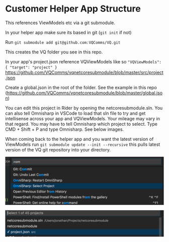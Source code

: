 # Customer Helper App Structure

This references ViewModels etc via a git submodule.

In your helper app make sure its based in git (`git init` if not)

Run `git submodule add git@github.com:VQComms/VQ.git`

This creates the VQ folder you see in this repo.

In your app's project.json reference VQViewModels like so `"VQViewModels": { "target": "project" }` https://github.com/VQComms/vqnetcoresubmodule/blob/master/src/project.json

Create a global.json in the root of the folder. See the example in this repo (https://github.com/VQComms/vqnetcoresubmodule/blob/master/global.json)

You can edit this project in Rider by opening the netcoresubmodule.sln.  You can also tell Omnisharp in VSCode to load that sln file to try and get intellisense across your app and VQViewModels.  Your mileage
may vary in that regard.  You may have to tell Omnisharp which project to select. Type CMD + Shift + P and type Omnisharp. See below images.

When coming back to the helper app and you want the latest version of ViewModels run `git submodule update --init --recursive` this pulls latest version of the VQ git repository into your directory.

![](./selectproject.png)



![](./chooseproject.png)